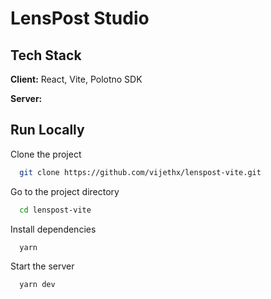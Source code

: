 
# LensPost Studio


## Tech Stack

**Client:** React, Vite, Polotno SDK

**Server:** 


## Run Locally

Clone the project

```bash
  git clone https://github.com/vijethx/lenspost-vite.git
```

Go to the project directory

```bash
  cd lenspost-vite
```

Install dependencies

```bash
  yarn
```

Start the server

```bash
  yarn dev
```

